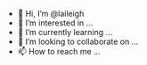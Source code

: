 - 👋 Hi, I’m @laileigh
- 👀 I’m interested in ...
- 🌱 I’m currently learning ...
- 💞️ I’m looking to collaborate on ...
- 📫 How to reach me ...

<!---
laileigh/laileigh is a ✨ special ✨ repository because its `README.md` (this file) appears on your GitHub profile.
You can click the Preview link to take a look at your changes.
--->

